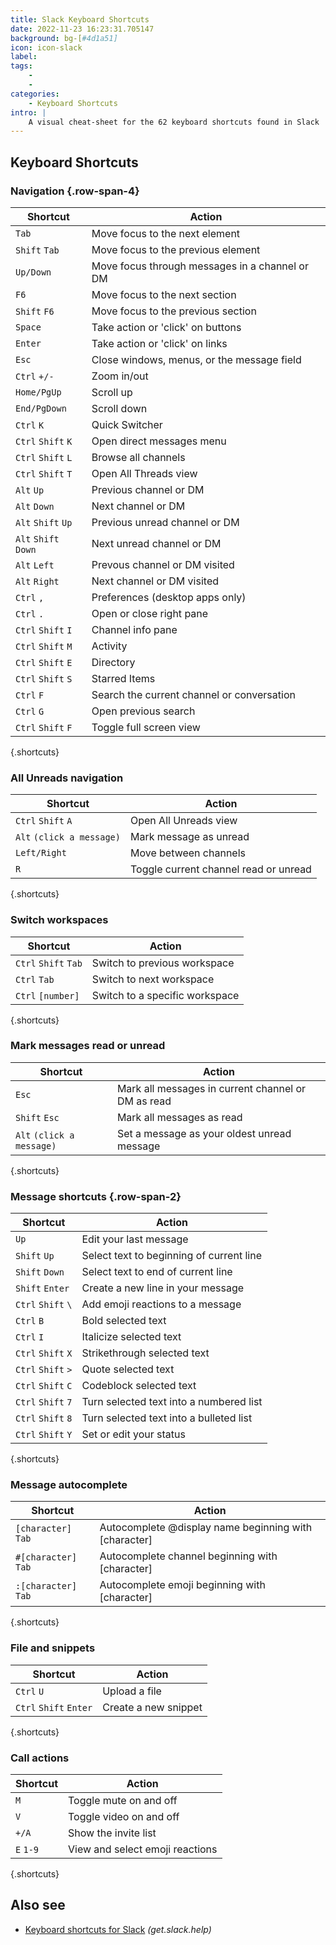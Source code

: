 ```yaml
---
title: Slack Keyboard Shortcuts
date: 2022-11-23 16:23:31.705147
background: bg-[#4d1a51]
icon: icon-slack
label: 
tags: 
    - 
    - 
categories:
    - Keyboard Shortcuts
intro: |
    A visual cheat-sheet for the 62 keyboard shortcuts found in Slack
---
```




Keyboard Shortcuts
------------------



### Navigation {.row-span-4}

Shortcut | Action
---|---
`Tab`  | Move focus to the next element
`Shift` `Tab`  | Move focus to the previous element
`Up/Down`  | Move focus through messages in a channel or DM
`F6`  | Move focus to the next section
`Shift` `F6`  | Move focus to the previous section
`Space`  | Take action or 'click' on buttons
`Enter`  | Take action or 'click' on links
`Esc`  | Close windows, menus, or the message field
`Ctrl` `+/-`  | Zoom in/out
`Home/PgUp`  | Scroll up
`End/PgDown`  | Scroll down
`Ctrl` `K`  | Quick Switcher
`Ctrl` `Shift` `K`  | Open direct messages menu
`Ctrl` `Shift` `L`  | Browse all channels
`Ctrl` `Shift` `T`  | Open All Threads view
`Alt` `Up`  | Previous channel or DM
`Alt` `Down`  | Next channel or DM
`Alt` `Shift` `Up`  | Previous unread channel or DM
`Alt` `Shift` `Down`  | Next unread channel or DM
`Alt` `Left`  | Prevous channel or DM visited
`Alt` `Right`  | Next channel or DM visited
`Ctrl` `,`  | Preferences (desktop apps only)
`Ctrl` `.`  | Open or close right pane
`Ctrl` `Shift` `I`  | Channel info pane
`Ctrl` `Shift` `M`  | Activity
`Ctrl` `Shift` `E`  | Directory
`Ctrl` `Shift` `S`  | Starred Items
`Ctrl` `F`  | Search the current channel or conversation
`Ctrl` `G`  | Open previous search
`Ctrl` `Shift` `F`  | Toggle full screen view
{.shortcuts}


### All Unreads navigation

Shortcut | Action
---|---
`Ctrl` `Shift` `A`  | Open All Unreads view
`Alt` `(click a message)`  | Mark message as unread
`Left/Right`  | Move between channels
`R`  | Toggle current channel read or unread
{.shortcuts}


### Switch workspaces

Shortcut | Action
---|---
`Ctrl` `Shift` `Tab`  | Switch to previous workspace
`Ctrl` `Tab`  | Switch to next workspace
`Ctrl` `[number]`  | Switch to a specific workspace
{.shortcuts}


### Mark messages read or unread

Shortcut | Action
---|---
`Esc`  | Mark all messages in current channel or DM as read
`Shift` `Esc`  | Mark all messages as read
`Alt` `(click a message)`  | Set a message as your oldest unread message
{.shortcuts}


### Message shortcuts {.row-span-2}

Shortcut | Action
---|---
`Up`  | Edit your last message
`Shift` `Up`  | Select text to beginning of current line
`Shift` `Down`  | Select text to end of current line
`Shift` `Enter`  | Create a new line in your message
`Ctrl` `Shift` `\`  | Add emoji reactions to a message
`Ctrl` `B`  | Bold selected text
`Ctrl` `I`  | Italicize selected text
`Ctrl` `Shift` `X`  | Strikethrough selected text
`Ctrl` `Shift` `>`  | Quote selected text
`Ctrl` `Shift` `C`  | Codeblock selected text
`Ctrl` `Shift` `7`  | Turn selected text into a numbered list
`Ctrl` `Shift` `8`  | Turn selected text into a bulleted list
`Ctrl` `Shift` `Y`  | Set or edit your status
{.shortcuts}


### Message autocomplete

Shortcut | Action
---|---
`[character]` `Tab`  | Autocomplete @display name beginning with [character]
`#[character]` `Tab`  | Autocomplete channel beginning with [character]
`:[character]` `Tab`  | Autocomplete emoji beginning with [character]
{.shortcuts}


### File and snippets

Shortcut | Action
---|---
`Ctrl` `U`  | Upload a file
`Ctrl` `Shift` `Enter`  | Create a new snippet
{.shortcuts}


### Call actions

Shortcut | Action
---|---
`M`  | Toggle mute on and off
`V`  | Toggle video on and off
`+/A`  | Show the invite list
`E` `1-9`  | View and select emoji reactions
{.shortcuts}




Also see
--------
- [Keyboard shortcuts for Slack](https://get.slack.help/hc/en-us/articles/201374536-Slack-keyboard-shortcuts) _(get.slack.help)_

